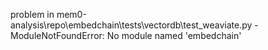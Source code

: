 problem in mem0-analysis\repo\embedchain\tests\vectordb\test_weaviate.py - ModuleNotFoundError: No module named 'embedchain'
